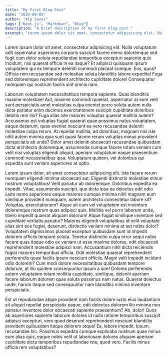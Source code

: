 ```yaml
---
title: "My First Blog Post"
date: "2024-09-05"
author: "Alp Savas"
tags: ["Next.js", "Markdown", "Blog"]
description: "A brief description of my first blog post."
excerpt: "Lorem ipsum dolor sit amet, consectetur adipisicing elit. Nulla voluptatum odit aspernatur asperiores corporis suscipit facere nemo doloremque sed fugit cum dolor soluta repudiandae temporibus excepturi sapiente quis incidunt, nisi quaerat officia in ea itaque? Et adipisci quisquam ipsum voluptatem qui ex tempore deleniti commodi placeat cumque. Eos, quos? Officia rem recusandae sed molestiae soluta blanditiis labore expedita! Fuga sed doloremque reprehenderit architecto cupiditate dolore! Consequatur numquam qui nostrum facilis sint omnis nam."
---
```


Lorem ipsum dolor sit amet, consectetur adipisicing elit. Nulla voluptatum odit aspernatur asperiores corporis suscipit facere nemo doloremque sed fugit cum dolor soluta repudiandae temporibus excepturi sapiente quis incidunt, nisi quaerat officia in ea itaque? Et adipisci quisquam ipsum voluptatem qui ex tempore deleniti commodi placeat cumque. Eos, quos? Officia rem recusandae sed molestiae soluta blanditiis labore expedita! Fuga sed doloremque reprehenderit architecto cupiditate dolore! Consequatur numquam qui nostrum facilis sint omnis nam. 

Laborum voluptatem necessitatibus tempora sapiente. Quas blanditiis maxime molestiae! Aut, maxime commodi quaerat, aspernatur at eum velit sunt perspiciatis amet molestias culpa eveniet porro soluta autem nulla dicta pariatur enim ducimus exercitationem suscipit cupiditate doloribus debitis rem illo? Fuga alias iste maiores voluptas quaerat mollitia autem? Accusamus est voluptas fugiat quaerat quae possimus natus voluptatem, eaque deserunt, quas eveniet nesciunt ea vero recusandae deleniti molestiae culpa rerum. At repellat mollitia, ad doloribus, magnam nisi iste nihil autem minima quia sunt quasi facere rerum voluptas minus provident perspiciatis ab unde? Dolor amet deleniti obcaecati recusandae quibusdam dicta architecto doloremque, assumenda cumque facere totam veniam cum velit nisi voluptas eligendi aliquid, aperiam voluptatum eaque praesentium commodi necessitatibus ipsa. Voluptatum quidem, vel doloribus qui expedita sunt veniam asperiores at optio.

Lorem ipsum dolor, sit amet consectetur adipisicing elit. Iste facere rerum numquam eligendi minima obcaecati aut. Eligendi distinctio molestiae minus nostrum voluptatibus! Velit pariatur ab doloremque. Doloribus expedita ea impedit.
Vitae, assumenda suscipit, quo dicta ipsa ea delectus odit odio iusto nemo asperiores eaque maiores cumque minima nihil magnam eum similique provident numquam, autem architecto consectetur labore sit? Voluptas, exercitationem?
Atque sit cum vel voluptatem est inventore doloremque nostrum quas adipisci quis. Mollitia vel porro laborum unde, libero impedit quaerat aliquam dolorum! Atque fugiat similique inventore sed cupiditate veritatis pariatur?
Maiores eligendi voluptatibus id velit voluptate alias sint eos fugiat, deserunt, distinctio veniam minima at aut nobis dolor? Voluptatem dignissimos placeat excepturi quibusdam sunt id impedit dolorem officiis tempore soluta.
Tenetur distinctio culpa error sequi nobis facere quas itaque odio ex veniam ut esse maxime dolores, odit obcaecati reprehenderit molestiae adipisci nam. Accusantium nihil dicta reiciendis fugiat maiores temporibus officia.
Odit molestiae quaerat reprehenderit perferendis quasi facilis ipsum nesciunt officiis. Magni velit impedit incidunt odio dolorem? Cum modi dolore necessitatibus quibusdam tempore dolorum, at illo quidem consequuntur ipsum a iure!
Dolores perferendis autem voluptatem totam mollitia cupiditate, similique, deleniti aperiam facere laborum dolorem quas soluta possimus nam natus. Quaerat delectus unde, harum itaque sed consequuntur nam blanditiis minima inventore perspiciatis.

Est ut repudiandae atque provident nam facilis dolore iusto eius laudantium sit aliquid repellat perspiciatis eaque, odit delectus dolorem illo minima non pariatur inventore dolor obcaecati sapiente praesentium? Ab, dolor!
Quos ab asperiores sapiente laborum dolores id nulla ratione temporibus suscipit adipisci excepturi, vero quod deserunt reprehenderit nesciunt blanditiis provident quibusdam itaque dolorem atque! Ea, labore impedit. Ipsum, recusandae hic.
Possimus expedita cumque explicabo nostrum quae minus eum alias quis, eaque nobis velit ut laboriosam dolores aliquam aperiam cupiditate dicta temporibus repudiandae iste, quod vero. Facilis minus officia rem voluptatibus?